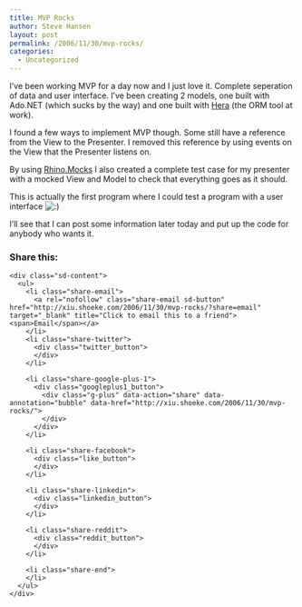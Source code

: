 ```yaml
---
title: MVP Rocks
author: Steve Hansen
layout: post
permalink: /2006/11/30/mvp-rocks/
categories:
  - Uncategorized
---
```

I&#8217;ve been working MVP for a day now and I just love it. Complete seperation of data and user interface. I&#8217;ve been creating 2 models, one built with Ado.NET (which sucks by the way) and one built with <a title="Hera" href="http://www.heraframework.com" target="_blank">Hera</a> (the ORM tool at work).

I found a few ways to implement MVP though. Some still have a reference from the View to the Presenter. I removed this reference by using events on the View that the Presenter listens on.

By using <a href="http://www.ayende.com/projects/rhino-mocks.aspx" target="_blank">Rhino.Mocks</a> I also created a complete test case for my presenter with a mocked View and Model to check that everything goes as it should.

This is actually the first program where I could test a program with a user interface <img src="http://i2.wp.com/xiu.shoeke.com/wp-includes/images/smilies/icon_smile.gif?w=625" alt=":)" class="wp-smiley" data-recalc-dims="1" /> 

I&#8217;ll see that I can post some information later today and put up the code for anybody who wants it.

<div class="sharedaddy sd-sharing-enabled">
  <div class="robots-nocontent sd-block sd-social sd-social-official sd-sharing">
    <h3 class="sd-title">
      Share this:
    </h3>
    
    <div class="sd-content">
      <ul>
        <li class="share-email">
          <a rel="nofollow" class="share-email sd-button" href="http://xiu.shoeke.com/2006/11/30/mvp-rocks/?share=email" target="_blank" title="Click to email this to a friend"><span>Email</span></a>
        </li>
        <li class="share-twitter">
          <div class="twitter_button">
          </div>
        </li>
        
        <li class="share-google-plus-1">
          <div class="googleplus1_button">
            <div class="g-plus" data-action="share" data-annotation="bubble" data-href="http://xiu.shoeke.com/2006/11/30/mvp-rocks/">
            </div>
          </div>
        </li>
        
        <li class="share-facebook">
          <div class="like_button">
          </div>
        </li>
        
        <li class="share-linkedin">
          <div class="linkedin_button">
          </div>
        </li>
        
        <li class="share-reddit">
          <div class="reddit_button">
          </div>
        </li>
        
        <li class="share-end">
        </li>
      </ul>
    </div>
  </div>
</div>